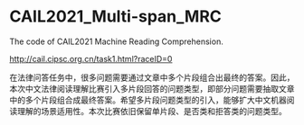 # CAIL2021_Multi-span_MRC
The code of CAIL2021 Machine Reading Comprehension.

http://cail.cipsc.org.cn/task1.html?raceID=0

在法律问答任务中，很多问题需要通过文章中多个片段组合出最终的答案。因此，本次中文法律阅读理解比赛引入多片段回答的问题类型，即部分问题需要抽取文章中的多个片段组合成最终答案。希望多片段问题类型的引入，能够扩大中文机器阅读理解的场景适用性。本次比赛依旧保留单片段、是否类和拒答类的问题类型。
